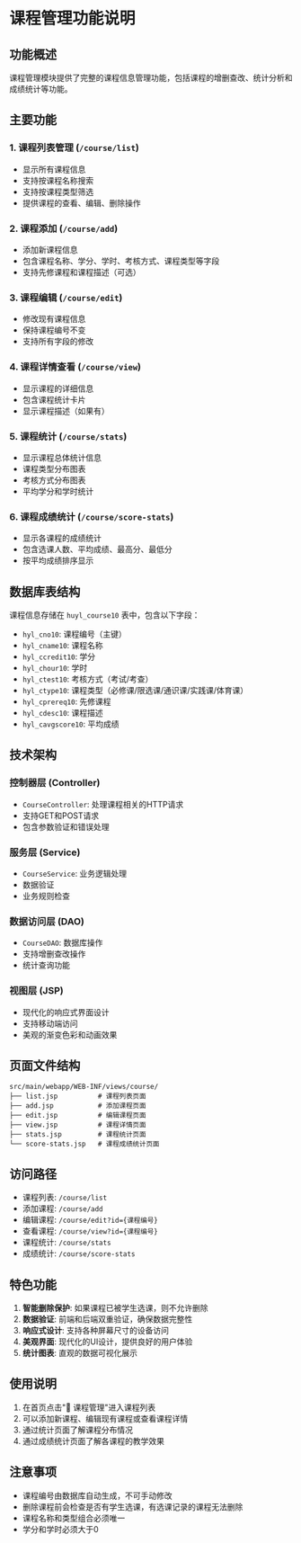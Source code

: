 # 课程管理功能说明

## 功能概述

课程管理模块提供了完整的课程信息管理功能，包括课程的增删查改、统计分析和成绩统计等功能。

## 主要功能

### 1. 课程列表管理 (`/course/list`)
- 显示所有课程信息
- 支持按课程名称搜索
- 支持按课程类型筛选
- 提供课程的查看、编辑、删除操作

### 2. 课程添加 (`/course/add`)
- 添加新课程信息
- 包含课程名称、学分、学时、考核方式、课程类型等字段
- 支持先修课程和课程描述（可选）

### 3. 课程编辑 (`/course/edit`)
- 修改现有课程信息
- 保持课程编号不变
- 支持所有字段的修改

### 4. 课程详情查看 (`/course/view`)
- 显示课程的详细信息
- 包含课程统计卡片
- 显示课程描述（如果有）

### 5. 课程统计 (`/course/stats`)
- 显示课程总体统计信息
- 课程类型分布图表
- 考核方式分布图表
- 平均学分和学时统计

### 6. 课程成绩统计 (`/course/score-stats`)
- 显示各课程的成绩统计
- 包含选课人数、平均成绩、最高分、最低分
- 按平均成绩排序显示

## 数据库表结构

课程信息存储在 `huyl_course10` 表中，包含以下字段：

- `hyl_cno10`: 课程编号（主键）
- `hyl_cname10`: 课程名称
- `hyl_ccredit10`: 学分
- `hyl_chour10`: 学时
- `hyl_ctest10`: 考核方式（考试/考查）
- `hyl_ctype10`: 课程类型（必修课/限选课/通识课/实践课/体育课）
- `hyl_cprereq10`: 先修课程
- `hyl_cdesc10`: 课程描述
- `hyl_cavgscore10`: 平均成绩

## 技术架构

### 控制器层 (Controller)
- `CourseController`: 处理课程相关的HTTP请求
- 支持GET和POST请求
- 包含参数验证和错误处理

### 服务层 (Service)
- `CourseService`: 业务逻辑处理
- 数据验证
- 业务规则检查

### 数据访问层 (DAO)
- `CourseDAO`: 数据库操作
- 支持增删查改操作
- 统计查询功能

### 视图层 (JSP)
- 现代化的响应式界面设计
- 支持移动端访问
- 美观的渐变色彩和动画效果

## 页面文件结构

```
src/main/webapp/WEB-INF/views/course/
├── list.jsp          # 课程列表页面
├── add.jsp           # 添加课程页面
├── edit.jsp          # 编辑课程页面
├── view.jsp          # 课程详情页面
├── stats.jsp         # 课程统计页面
└── score-stats.jsp   # 课程成绩统计页面
```

## 访问路径

- 课程列表: `/course/list`
- 添加课程: `/course/add`
- 编辑课程: `/course/edit?id={课程编号}`
- 查看课程: `/course/view?id={课程编号}`
- 课程统计: `/course/stats`
- 成绩统计: `/course/score-stats`

## 特色功能

1. **智能删除保护**: 如果课程已被学生选课，则不允许删除
2. **数据验证**: 前端和后端双重验证，确保数据完整性
3. **响应式设计**: 支持各种屏幕尺寸的设备访问
4. **美观界面**: 现代化的UI设计，提供良好的用户体验
5. **统计图表**: 直观的数据可视化展示

## 使用说明

1. 在首页点击"📖 课程管理"进入课程列表
2. 可以添加新课程、编辑现有课程或查看课程详情
3. 通过统计页面了解课程分布情况
4. 通过成绩统计页面了解各课程的教学效果

## 注意事项

- 课程编号由数据库自动生成，不可手动修改
- 删除课程前会检查是否有学生选课，有选课记录的课程无法删除
- 课程名称和类型组合必须唯一
- 学分和学时必须大于0 